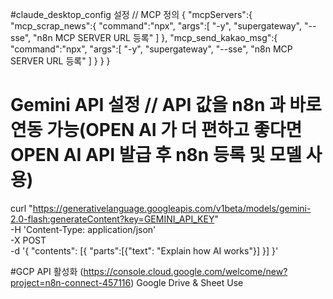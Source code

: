 #claude_desktop_config 설정 // MCP 정의
{
    "mcpServers":{
        "mcp_scrap_news":{
            "command":"npx",
            "args":[
                "-y",
                "supergateway",
                "--sse",
                "n8n MCP SERVER URL 등록"
            ]
        },
        "mcp_send_kakao_msg":{
            "command":"npx",
            "args":[
                "-y",
                "supergateway",
                "--sse",
                "n8n MCP SERVER URL 등록"
            ]
        }
    }
}

# Gemini API 설정 // API 값을 n8n 과 바로 연동 가능(OPEN AI 가 더 편하고 좋다면 OPEN AI API 발급 후 n8n 등록 및 모델 사용)
curl "https://generativelanguage.googleapis.com/v1beta/models/gemini-2.0-flash:generateContent?key=GEMINI_API_KEY" \
-H 'Content-Type: application/json' \
-X POST \
-d '{
  "contents": [{
    "parts":[{"text": "Explain how AI works"}]
    }]
   }'

#GCP API 활성화 (https://console.cloud.google.com/welcome/new?project=n8n-connect-457116)
Google Drive & Sheet Use
